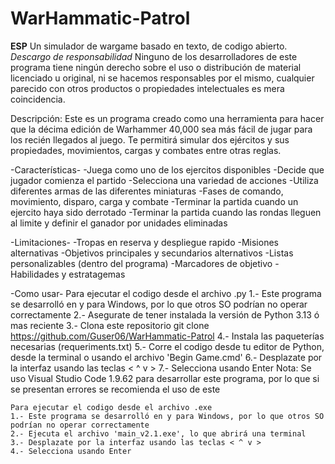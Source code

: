 # WarHammatic-Patrol
**ESP**
Un simulador de wargame basado en texto, de codigo abierto.
*Descargo de responsabilidad*
    Ninguno de los desarrolladores de este programa tiene ningún derecho sobre el uso o distribución de material licenciado u original, ni se hacemos responsables por el mismo, cualquier parecido con otros productos o propiedades intelectuales es mera coincidencia.

Descripción:
    Este es un programa creado como una herramienta para hacer que la décima edición de Warhammer 40,000 sea más fácil de jugar para los recién llegados al juego.
    Te permitirá simular dos ejércitos y sus propiedades, movimientos, cargas y combates entre otras reglas.

-Características-
    -Juega como uno de los ejercitos disponibles
    -Decide que jugador comienza el partido
    -Selecciona una variedad de acciones
    -Utiliza diferentes armas de las diferentes miniaturas
    -Fases de comando, movimiento, disparo, carga y combate
    -Terminar la partida cuando un ejercito haya sido derrotado
    -Terminar la partida cuando las rondas lleguen al limite y definir el ganador por unidades eliminadas

-Limitaciones-
    -Tropas en reserva y despliegue rapido
    -Misiones alternativas
    -Objetivos principales y secundarios alternativos
    -Listas personalizables (dentro del programa)
    -Marcadores de objetivo
    -Habilidades y estratagemas

-Como usar-
    Para ejecutar el codigo desde el archivo .py
    1.- Este programa se desarrolló en y para Windows, por lo que otros SO podrían no operar correctamente
    2.- Asegurate de tener instalada la versión de Python 3.13 ó mas reciente
    3.- Clona este repositorio  git clone https://github.com/Guser06/WarHammatic-Patrol
    4.- Instala las paqueterías necesarias (requeriments.txt)
    5.- Corre el codigo desde tu editor de Python, desde la terminal o usando el archivo 'Begin Game.cmd'
    6.- Desplazate por la interfaz usando las teclas < ^ v >
    7.- Selecciona usando Enter
    Nota: Se uso Visual Studio Code 1.9.62 para desarrollar este programa, por lo que si se presentan errores se recomienda el uso de este

    Para ejecutar el codigo desde el archivo .exe
    1.- Este programa se desarrolló en y para Windows, por lo que otros SO podrían no operar correctamente
    2.- Ejecuta el archivo 'main_v2.1.exe', lo que abrirá una terminal
    3.- Desplazate por la interfaz usando las teclas < ^ v >
    4.- Selecciona usando Enter